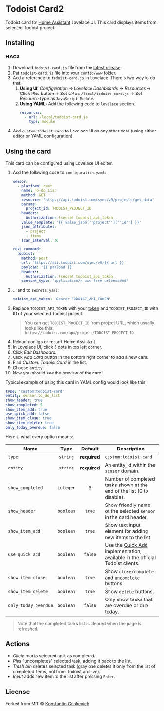 # Todoist Card2
Todoist card for [Home Assistant](https://www.home-assistant.io) Lovelace UI. This card displays items from selected Todoist project.

## Installing

### HACS

1. Download `todoist-card.js` file from the [latest release](https://github.com/kellcomnet2/todoist-card/).
2. Put `todoist-card.js` file into your `config/www` folder.
3. Add a reference to `todoist-card.js` in Lovelace. There's two way to do that:
   1. **Using UI:** _Configuration_ → _Lovelace Dashboards_ → _Resources_ → Click Plus button → Set _Url_ as `/local/todoist-card.js` → Set _Resource type_ as `JavaScript Module`.
   2. **Using YAML:** Add the following code to `lovelace` section.
      ```yaml
      resources:
        - url: /local/todoist-card.js
          type: module
      ```
4. Add `custom:todoist-card` to Lovelace UI as any other card (using either editor or YAML configuration).

## Using the card

This card can be configured using Lovelace UI editor.

1. Add the following code to `configuration.yaml`:
    ```yaml
    sensor:
      - platform: rest
        name: To-do List
        method: GET
        resource: 'https://api.todoist.com/sync/v9/projects/get_data'
        params:
          project_id: TODOIST_PROJECT_ID
        headers:
          Authorization: !secret todoist_api_token
        value_template: '{{ value_json[''project''][''id''] }}'
        json_attributes:
          - project
          - items
        scan_interval: 30

    rest_command:
      todoist:
        method: post
        url: 'https://api.todoist.com/sync/v9/{{ url }}'
        payload: '{{ payload }}'
        headers:
          Authorization: !secret todoist_api_token
        content_type: 'application/x-www-form-urlencoded'
    ```
2. ... and to `secrets.yaml`:
    ```yaml
    todoist_api_token: 'Bearer TODOIST_API_TOKEN'
    ```
3. Replace `TODOIST_API_TOKEN` with your [token](https://todoist.com/prefs/integrations) and `TODOIST_PROJECT_ID` with ID of your selected Todoist project.
    > You can get `TODOIST_PROJECT_ID` from project URL, which usually looks like this:
    `https://todoist.com/app/project/TODOIST_PROJECT_ID`
4. Reload configs or restart Home Assistant.
5. In Lovelace UI, click 3 dots in top left corner.
6. Click _Edit Dashboard_.
7. Click _Add Card_ button in the bottom right corner to add a new card.
8. Find _Custom: Todoist Card_ in the list.
9. Choose `entity`.
10. Now you should see the preview of the card!

Typical example of using this card in YAML config would look like this:

```yaml
type: 'custom:todoist-card'
entity: sensor.to_do_list
show_header: true
show_completed: 5
show_item_add: true
use_quick_add: false
show_item_close: true
show_item_delete: true
only_today_overdue: false
```

Here is what every option means:

| Name                 |   Type    |   Default    | Description                                                                                                                      |
| -------------------- | :-------: | :----------: | -------------------------------------------------------------------------------------------------------------------------------- |
| `type`               | `string`  | **required** | `custom:todoist-card`                                                                                                            |
| `entity`             | `string`  | **required** | An entity_id within the `sensor` domain.                                                                                         |
| `show_completed`     | `integer` | `5`          | Number of completed tasks shown at the end of the list (0 to disable).                                                           |
| `show_header`        | `boolean` | `true`       | Show friendly name of the selected `sensor` in the card header.                                                                  |
| `show_item_add`      | `boolean` | `true`       | Show text input element for adding new items to the list.                                                                        |
| `use_quick_add`      | `boolean` | `false`      | Use the [Quick Add](https://todoist.com/help/articles/task-quick-add) implementation, available in the official Todoist clients. |
| `show_item_close`    | `boolean` | `true`       | Show `close/complete` and `uncomplete` buttons.                                                                                  |
| `show_item_delete`   | `boolean` | `true`       | Show `delete` buttons.                                                                                                           |
| `only_today_overdue` | `boolean` | `false`      | Only show tasks that are overdue or due today.                                                                                   |

> Note that the completed tasks list is cleared when the page is refreshed.

## Actions

- _Circle_ marks selected task as completed.
- _Plus_ "uncompletes" selected task, adding it back to the list.
- _Trash bin_ deletes selected task (gray one deletes it only from the list of completed items, not from Todoist archive).
- _Input_ adds new item to the list after pressing `Enter`.

## License
Forked from 
MIT © [Konstantin Grinkevich](https://github.com/grinstantin)
